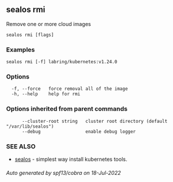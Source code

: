 ## sealos rmi

Remove one or more cloud images

```
sealos rmi [flags]
```

### Examples

```
sealos rmi [-f] labring/kubernetes:v1.24.0
```

### Options

```
  -f, --force   force removal all of the image
  -h, --help    help for rmi
```

### Options inherited from parent commands

```
      --cluster-root string   cluster root directory (default "/var/lib/sealos")
      --debug                 enable debug logger
```

### SEE ALSO

* [sealos](sealos.md)	 - simplest way install kubernetes tools.

###### Auto generated by spf13/cobra on 18-Jul-2022
